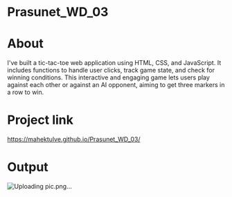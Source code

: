 # Prasunet_WD_03
# About
I've built a tic-tac-toe web application using HTML, CSS, and JavaScript. It includes functions to handle user clicks, track game state, and check for winning conditions. This interactive and engaging game lets users play against each other or against an AI opponent, aiming to get three markers in a row to win.
# Project link
https://mahektulve.github.io/Prasunet_WD_03/
# Output
![Uploading pic.png…]()
